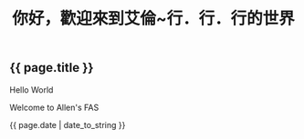 ﻿---
layout: post
title: "你好，歡迎來到艾倫~行．行．行的世界"
---

<h2>{{ page.title }}</h2>
<p>Hello World</p>
<p>Welcome to Allen's FAS</p>
<p>{{ page.date | date_to_string }}</p>